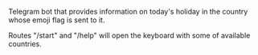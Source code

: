Telegram bot that provides information on today's holiday in the country whose emoji flag is sent to it.

Routes "/start" and "/help" will open the keyboard with some of available countries.